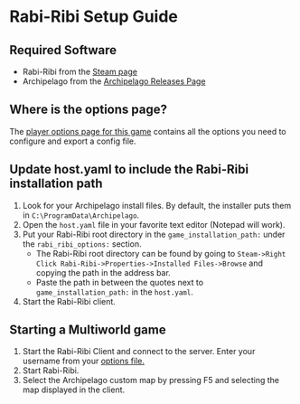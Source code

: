 # Rabi-Ribi Setup Guide

## Required Software

- Rabi-Ribi from the [Steam page](https://store.steampowered.com/app/400910)
- Archipelago from the [Archipelago Releases Page](https://github.com/ArchipelagoMW/Archipelago/releases)

## Where is the options page?

The [player options page for this game](../player-options) contains all the options you need to configure and export a config file.

## Update host.yaml to include the Rabi-Ribi installation path

1. Look for your Archipelago install files. By default, the installer puts them in `C:\ProgramData\Archipelago`.
2. Open the `host.yaml` file in your favorite text editor (Notepad will work).
3. Put your Rabi-Ribi root directory in the `game_installation_path:` under the `rabi_ribi_options:` section.
   - The Rabi-Ribi root directory can be found by going to 
   `Steam->Right Click Rabi-Ribi->Properties->Installed Files->Browse` and copying the path in the address bar.
   - Paste the path in between the quotes next to `game_installation_path:` in the `host.yaml`.
4. Start the Rabi-Ribi client.

## Starting a Multiworld game

1. Start the Rabi-Ribi Client and connect to the server. Enter your username from your 
[options file.](../player-options)
2. Start Rabi-Ribi.
3. Select the Archipelago custom map by pressing F5 and selecting the map displayed in the client.